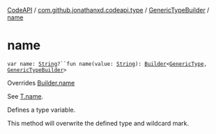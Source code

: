 [CodeAPI](../../index.md) / [com.github.jonathanxd.codeapi.type](../index.md) / [GenericTypeBuilder](index.md) / [name](.)

# name

`var name: `[`String`](https://kotlinlang.org/api/latest/jvm/stdlib/kotlin/-string/index.html)`?``fun name(value: `[`String`](https://kotlinlang.org/api/latest/jvm/stdlib/kotlin/-string/index.html)`): `[`Builder`](../-generic-type/-builder/index.md)`<`[`GenericType`](../-generic-type/index.md)`, `[`GenericTypeBuilder`](index.md)`>`

Overrides [Builder.name](../-generic-type/-builder/name.md)

See [T.name](#).

Defines a type variable.

This method will overwrite the defined type and wildcard mark.

